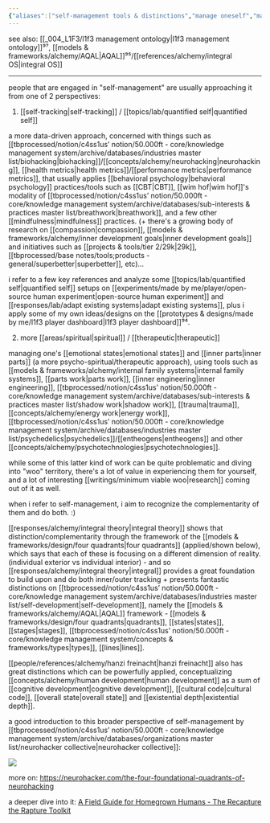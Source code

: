 ```yaml
---
{"aliases":["self-management tools & distinctions","manage oneself","manage yourself","self","self-mngmt"],"created in":"2023-07-25T09:18:23-03:00","last tended to":"2024-10-06T02:57:01-03:00","tags":["concept","selfmanagement","tier1","alchemy","design","🌿"],"dg-publish":true,"notestage":["🌿"],"relevancescore":97,"created":"2023-07-25T09:18:23.349-03:00","updated":"2025-03-25T15:50:02.688-03:00","permalink":"/004-l1-f3/core-concepts/self-management/","dgPassFrontmatter":true}
---
```


see also: [[_004_L1F3/l1f3 management ontology\|l1f3 management ontology]]⁹⁷, [[models & frameworks/alchemy/AQAL\|AQAL]]⁹⁵/[[references/alchemy/integral OS\|integral OS]]

---

people that are engaged in "self-management" are usually approaching it from one of 2 perspectives:

1) [[self-tracking\|self-tracking]] / [[topics/lab/quantified self\|quantified self]]
 
a more data-driven approach, concerned with things such as [[tbprocessed/notion/c4ss1us’ notion/50.000ft - core/knowledge management system/archive/databases/industries master list/biohacking\|biohacking]]/[[concepts/alchemy/neurohacking\|neurohacking]], [[health metrics\|health metrics]]/[[performance metrics\|performance metrics]], that usually applies [[behavioral psychology\|behavioral psychology]] practices/tools such as [[CBT\|CBT]], [[wim hof\|wim hof]]'s modality of [[tbprocessed/notion/c4ss1us’ notion/50.000ft - core/knowledge management system/archive/databases/sub-interests & practices master list/breathwork\|breathwork]], and a few other [[mindfulness\|mindfulness]] practices. (+ there's a growing body of research on [[compassion\|compassion]], [[models & frameworks/alchemy/inner development goals\|inner development goals]] and initiatives such as [[projects & tools/tier 2/29k\|29k]], [[tbprocessed/base notes/tools;products - general/superbetter\|superbetter]], etc)...

i refer to a few key references and analyze some [[topics/lab/quantified self\|quantified self]] setups on [[experiments/made by me/player/open-source human experiment\|open-source human experiment]] and [[responses/lab/adapt existing systems\|adapt existing systems]], plus i apply some of my own ideas/designs on the [[prototypes & designs/made by me/l1f3 player dashboard\|l1f3 player dashboard]]⁹⁴.

2) more [[areas/spiritual\|spiritual]] / [[therapeutic\|therapeutic]]

managing one's [[emotional states\|emotional states]] and [[inner parts\|inner parts]] (a more psycho-spiritual/therapeutic approach), using tools such as [[models & frameworks/alchemy/internal family systems\|internal family systems]], [[parts work\|parts work]], [[inner engineering\|inner engineering]], [[tbprocessed/notion/c4ss1us’ notion/50.000ft - core/knowledge management system/archive/databases/sub-interests & practices master list/shadow work\|shadow work]], [[trauma\|trauma]], [[concepts/alchemy/energy work\|energy work]], [[tbprocessed/notion/c4ss1us’ notion/50.000ft - core/knowledge management system/archive/databases/industries master list/psychedelics\|psychedelics]]/[[entheogens\|entheogens]] and other [[concepts/alchemy/psychotechnologies\|psychotechnologies]].

while some of this latter kind of work can be quite problematic and diving into "woo" territory, there's a lot of value in experiencing them for yourself, and a lot of interesting [[writings/minimum viable woo\|research]] coming out of it as well.

when i refer to self-management, i aim to recognize the complementarity of them and do both. :)

[[responses/alchemy/integral theory\|integral theory]] shows that distinction/complementarity through the framework of the [[models & frameworks/design/four quadrants\|four quadrants]] (applied/shown below), which says that each of these is focusing on a different dimension of reality. (individual exterior vs individual interior) - and so [[responses/alchemy/integral theory\|integral]] provides a great foundation to build upon and do both inner/outer tracking + presents fantastic distinctions on [[tbprocessed/notion/c4ss1us’ notion/50.000ft - core/knowledge management system/archive/databases/industries master list/self-development\|self-development]], namely the [[models & frameworks/alchemy/AQAL\|AQAL]] framework - [[models & frameworks/design/four quadrants\|quadrants]], [[states\|states]], [[stages\|stages]], [[tbprocessed/notion/c4ss1us’ notion/50.000ft - core/knowledge management system/concepts & frameworks/types\|types]], [[lines\|lines]].

[[people/references/alchemy/hanzi freinacht\|hanzi freinacht]] also has great distinctions which can be powerfully applied, conceptualizing [[concepts/alchemy/human development\|human development]] as a sum of [[cognitive development\|cognitive development]], [[cultural code\|cultural code]], [[overall state\|overall state]] and [[existential depth\|existential depth]].

a good introduction to this broader perspective of self-management by [[tbprocessed/notion/c4ss1us’ notion/50.000ft - core/knowledge management system/archive/databases/organizations master list/neurohacker collective\|neurohacker collective]]:

<!--![four quadrants of neurohacking - neurohacker collective.jpeg|800](/img/user/images/models%20&%20frameworks/four%20quadrants%20of%20neurohacking%20-%20neurohacker%20collective.jpeg)-->
![](https://i.imgur.com/TtylZgY.jpeg)

more on: https://neurohacker.com/the-four-foundational-quadrants-of-neurohacking

a deeper dive into it: [A Field Guide for Homegrown Humans - The Recapture the Rapture Toolkit](https://drive.google.com/file/d/1NaBBiShHttJGDSuh3y_W94LhkeZf57Zu/view?usp=sharing)